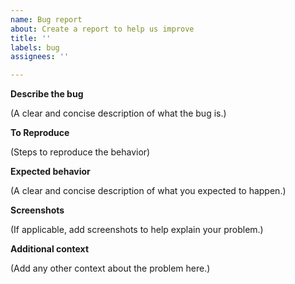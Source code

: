 ```yaml
---
name: Bug report
about: Create a report to help us improve
title: ''
labels: bug
assignees: ''

---
```


**Describe the bug**

(A clear and concise description of what the bug is.)

**To Reproduce**

(Steps to reproduce the behavior) 

**Expected behavior**

(A clear and concise description of what you expected to happen.)

**Screenshots**

(If applicable, add screenshots to help explain your problem.)

**Additional context**

(Add any other context about the problem here.)
